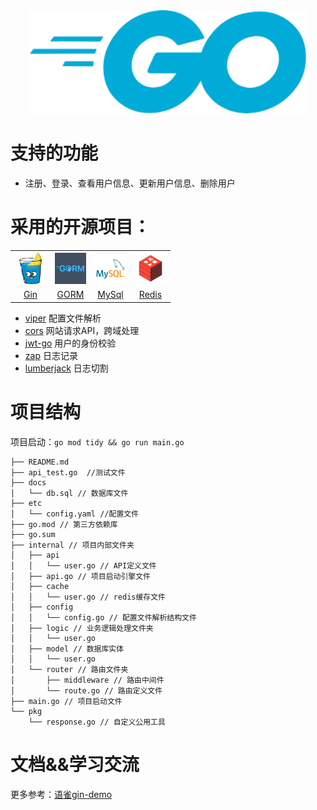 <div align="center"> <img width="444px" src="./assets/go_icon.png"/> </div>

# 支持的功能  
- 注册、登录、查看用户信息、更新用户信息、删除用户  

# 采用的开源项目：
<table >
    <tr>
      <th><img width="50px" src="./assets/gin.png"></th>
      <th><img width="50px" src="./assets/gorm.png"></th>
      <th><img width="50px" src="./assets/mysql.png"></th>
      <th><img width="50px" src="./assets/redis.png"></th>
    </tr>
    <tr>
      <td align="center"><a href="https://github.com/gin-gonic/gin">Gin</a></td>
      <td align="center"><a href="https://github.com/go-gorm/gorm">GORM</a></td>
      <td align="center"><a href="https://www.mysql.com/">MySql</a></td>
      <td align="center"><a href="https://github.com/redis/go-redis">Redis</a></td>
    </tr>
  </table>


- [viper](https://github.com/spf13/viper) 配置文件解析
- [cors](https://github.com/gin-contrib/cors) 网站请求API，跨域处理
- [jwt-go](https://github.com/golang-jwt/jwt) 用户的身份校验
- [zap](https://github.com/uber-go/zap) 日志记录
- [lumberjack](https://github.com/natefinch/lumberjack) 日志切割

# 项目结构
项目启动：`go mod tidy && go run main.go`
```
├── README.md
├── api_test.go  //测试文件
├── docs
│   └── db.sql // 数据库文件
├── etc
│   └── config.yaml //配置文件
├── go.mod // 第三方依赖库
├── go.sum
├── internal // 项目内部文件夹
│   ├── api
│   │   └── user.go // API定义文件
│   ├── api.go // 项目启动引擎文件
│   ├── cache
│   │   └── user.go // redis缓存文件
│   ├── config
│   │   └── config.go // 配置文件解析结构文件
│   ├── logic // 业务逻辑处理文件夹
│   │   └── user.go 
│   ├── model // 数据库实体
│   │   └── user.go
│   └── router // 路由文件夹
│       ├── middleware // 路由中间件
│       └── route.go // 路由定义文件
├── main.go // 项目启动文件
└── pkg
    └── response.go // 自定义公用工具
```

# 文档&&学习交流
更多参考：[语雀gin-demo](https://www.yuque.com/ngyhd/sdqiox/iyosrxglvvbm5b36)
